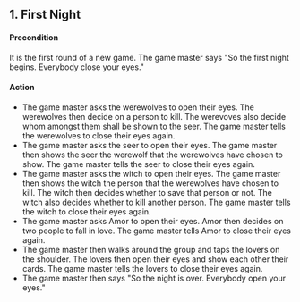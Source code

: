 ## 1. First Night

#### Precondition
It is the first round of a new game. The game master says "So the first night begins. Everybody close your eyes."

#### Action
- The game master asks the werewolves to open their eyes. The werewolves then decide on a person to kill. The werevoves also decide whom amongst them shall be shown to the seer. The game master tells the werewolves to close their eyes again.
- The game master asks the seer to open their eyes. The game master then shows the seer the werewolf that the werewolves have chosen to show. The game master tells the seer to close their eyes again.
- The game master asks the witch to open their eyes. The game master then shows the witch the person that the werewolves have chosen to kill. The witch then decides whether to save that person or not. The witch also decides whether to kill another person. The game master tells the witch to close their eyes again.
- The game master asks Amor to open their eyes. Amor then decides on two people to fall in love. The game master tells Amor to close their eyes again.
- The game master then walks around the group and taps the lovers on the shoulder. The lovers then open their eyes and show each other their cards. The game master tells the lovers to close their eyes again.
- The game master then says "So the night is over. Everybody open your eyes."


